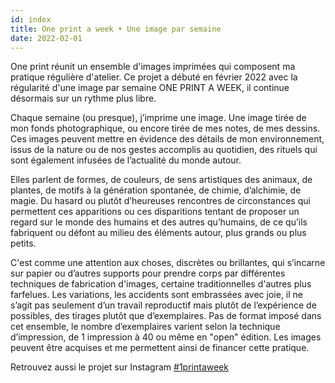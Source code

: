 ```yaml
---
id: index
title: One print a week • Une image par semaine
date: 2022-02-01
---
```


One print réunit un ensemble d'images imprimées qui composent ma pratique régulière d'atelier. Ce projet a débuté en février 2022 avec la régularité d'une image par semaine ONE PRINT A WEEK, il continue désormais sur un rythme plus libre.

Chaque semaine (ou presque), j’imprime une image. Une image tirée de mon fonds photographique, ou encore tirée de mes notes, de mes dessins.
Ces images peuvent mettre en évidence des détails de mon environnement, issus de la nature ou de nos gestes accomplis au quotidien, des rituels qui sont également infusées de l’actualité du monde autour.

Elles parlent de formes, de couleurs, de sens artistiques des animaux, de plantes, de motifs à la génération spontanée, de chimie, d’alchimie, de magie. 
Du hasard ou plutôt d’heureuses rencontres de circonstances qui permettent ces apparitions ou ces disparitions tentant de proposer un regard sur le monde des humains et des autres qu’humains, de ce qu’ils fabriquent ou défont au milieu des éléments autour, plus grands ou plus petits. 

C'est comme une attention aux choses, discrètes ou brillantes, qui s’incarne sur papier ou d’autres supports pour prendre corps par différentes techniques de fabrication d'images, certaine traditionnelles d'autres plus farfelues. Les variations, les accidents sont embrassées avec joie, il ne s’agit pas seulement d’un travail reproductif mais plutôt de l’expérience de possibles, des tirages plutôt que d’exemplaires.
Pas de format imposé dans cet ensemble, le nombre d’exemplaires varient selon la technique d’impression, de 1 impression à 40 ou même en "open" édition. Les images peuvent être acquises et me permettent ainsi de financer cette pratique.

Retrouvez aussi le projet sur Instagram [#1printaweek](https://www.instagram.com/explore/tags/1printaweek/)